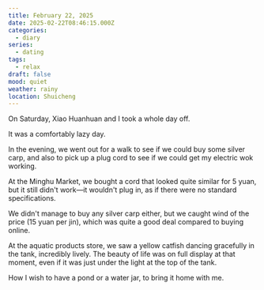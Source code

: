 ```yaml
---
title: February 22, 2025
date: 2025-02-22T08:46:15.000Z
categories:
  - diary
series:
  - dating
tags:
  - relax
draft: false
mood: quiet
weather: rainy
location: Shuicheng
---
```


On Saturday, Xiao Huanhuan and I took a whole day off.

It was a comfortably lazy day.

In the evening, we went out for a walk to see if we could buy some silver carp, and also to pick up a plug cord to see if we could get my electric wok working.

At the Minghu Market, we bought a cord that looked quite similar for 5 yuan, but it still didn't work—it wouldn't plug in, as if there were no standard specifications.

We didn't manage to buy any silver carp either, but we caught wind of the price (15 yuan per jin), which was quite a good deal compared to buying online.

At the aquatic products store, we saw a yellow catfish dancing gracefully in the tank, incredibly lively. The beauty of life was on full display at that moment, even if it was just under the light at the top of the tank.

How I wish to have a pond or a water jar, to bring it home with me.
